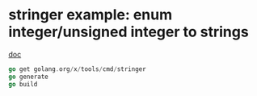 # stringer example: enum integer/unsigned integer to strings

[doc](https://godoc.org/golang.org/x/tools/cmd/stringer)

```Go
go get golang.org/x/tools/cmd/stringer
go generate
go build
```